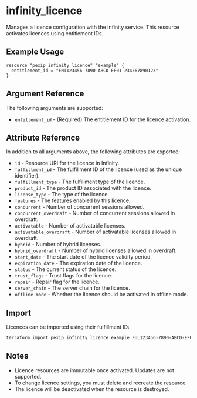 # infinity_licence

Manages a licence configuration with the Infinity service. This resource activates licences using entitlement IDs.

## Example Usage

```hcl
resource "pexip_infinity_licence" "example" {
  entitlement_id = "ENT123456-7890-ABCD-EF01-234567890123"
}
```

## Argument Reference

The following arguments are supported:

* `entitlement_id` - (Required) The entitlement ID for the licence activation.

## Attribute Reference

In addition to all arguments above, the following attributes are exported:

* `id` - Resource URI for the licence in Infinity.
* `fulfillment_id` - The fulfillment ID of the licence (used as the unique identifier).
* `fulfillment_type` - The fulfillment type of the licence.
* `product_id` - The product ID associated with the licence.
* `license_type` - The type of the licence.
* `features` - The features enabled by this licence.
* `concurrent` - Number of concurrent sessions allowed.
* `concurrent_overdraft` - Number of concurrent sessions allowed in overdraft.
* `activatable` - Number of activatable licenses.
* `activatable_overdraft` - Number of activatable licenses allowed in overdraft.
* `hybrid` - Number of hybrid licenses.
* `hybrid_overdraft` - Number of hybrid licenses allowed in overdraft.
* `start_date` - The start date of the licence validity period.
* `expiration_date` - The expiration date of the licence.
* `status` - The current status of the licence.
* `trust_flags` - Trust flags for the licence.
* `repair` - Repair flag for the licence.
* `server_chain` - The server chain for the licence.
* `offline_mode` - Whether the licence should be activated in offline mode.

## Import

Licences can be imported using their fulfillment ID:

```bash
terraform import pexip_infinity_licence.example FUL123456-7890-ABCD-EF01-234567890123
```

## Notes

- Licence resources are immutable once activated. Updates are not supported.
- To change licence settings, you must delete and recreate the resource.
- The licence will be deactivated when the resource is destroyed.